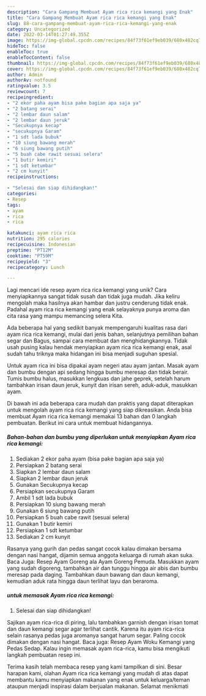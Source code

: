 ```yaml
---
description: "Cara Gampang Membuat Ayam rica rica kemangi yang Enak"
title: "Cara Gampang Membuat Ayam rica rica kemangi yang Enak"
slug: 88-cara-gampang-membuat-ayam-rica-rica-kemangi-yang-enak
category: Uncategorized
date: 2022-03-14T01:27:49.355Z
image: https://img-global.cpcdn.com/recipes/84f73f61ef9eb039/680x482cq70/ayam-rica-rica-kemangi-foto-resep-utama.jpg
hideToc: false
enableToc: true
enableTocContent: false
thumbnail: https://img-global.cpcdn.com/recipes/84f73f61ef9eb039/680x482cq70/ayam-rica-rica-kemangi-foto-resep-utama.jpg
cover: https://img-global.cpcdn.com/recipes/84f73f61ef9eb039/680x482cq70/ayam-rica-rica-kemangi-foto-resep-utama.jpg
author: Admin
authorAv: notfound
ratingvalue: 3.5
reviewcount: 7
recipeingredient:
- "2 ekor paha ayam bisa pake bagian apa saja ya"
- "2 batang serai"
- "2 lembar daun salam"
- "2 lembar daun jeruk"
- "Secukupnya kecap"
- "secukupnya Garam"
- "1 sdt lada bubuk"
- "10 siung bawang merah"
- "6 siung bawang putih"
- "5 buah cabe rawit sesuai selera"
- "1 butir kemiri"
- "1 sdt ketumbar"
- "2 cm kunyit"
recipeinstructions:

- "Selesai dan siap dihidangkan!"
categories:
- Resep
tags:
- ayam
- rica
- rica

katakunci: ayam rica rica 
nutrition: 295 calories
recipecuisine: Indonesian
preptime: "PT12M"
cooktime: "PT59M"
recipeyield: "3"
recipecategory: Lunch

---
```





Lagi mencari ide resep ayam rica rica kemangi yang unik? Cara menyiapkannya sangat tidak susah dan tidak juga mudah. Jika keliru mengolah maka hasilnya akan hambar dan justru cenderung tidak enak. Padahal ayam rica rica kemangi yang enak selayaknya punya aroma dan cita rasa yang mampu memancing selera Kita.





Ada beberapa hal yang sedikit banyak mempengaruhi kualitas rasa dari ayam rica rica kemangi, mulai dari jenis bahan, selanjutnya pemilihan bahan segar dan Bagus, sampai cara membuat dan menghidangkannya. Tidak usah pusing kalau hendak menyiapkan ayam rica rica kemangi enak,      asal sudah tahu triknya maka hidangan ini bisa menjadi suguhan spesial.














Untuk ayam rica ini bisa dipakai ayam negeri atau ayam jantan. Masak ayam dan bumbu dengan api sedang hingga bumbu meresap dan tidak berair. Tumis bumbu halus, masukkan lengkuas dan jahe geprek, setelah harum tambahkan irisan daun jeruk, kunyit dan irisan sereh, aduk-aduk, masukkan ayam.






Di bawah ini ada beberapa cara mudah dan praktis yang dapat diterapkan untuk mengolah ayam rica rica kemangi yang siap dikreasikan. Anda bisa membuat Ayam rica rica kemangi memakai 13 bahan dan 0 langkah pembuatan. Berikut ini cara untuk membuat hidangannya.

<!--inarticleads1-->

##### Bahan-bahan dan bumbu yang diperlukan untuk menyiapkan Ayam rica rica kemangi:

1. Sediakan 2 ekor paha ayam (bisa pake bagian apa saja ya)
1. Persiapkan 2 batang serai
1. Siapkan 2 lembar daun salam
1. Siapkan 2 lembar daun jeruk
1. Gunakan Secukupnya kecap
1. Persiapkan secukupnya Garam
1. Ambil 1 sdt lada bubuk
1. Persiapkan 10 siung bawang merah
1. Gunakan 6 siung bawang putih
1. Persiapkan 5 buah cabe rawit (sesuai selera)
1. Gunakan 1 butir kemiri
1. Persiapkan 1 sdt ketumbar
1. Sediakan 2 cm kunyit


Rasanya yang gurih dan pedas sangat cocok kalau dimakan bersama dengan nasi hangat, dijamin semua anggota keluarga di rumah akan suka. Baca Juga: Resep Ayam Goreng ala Ayam Goreng Pemuda. Masukkan ayam yang sudah digoreng, tambahkan air dan tunggu hingga air abis dan bumbu meresap pada daging. Tambahkan daun bawang dan daun kemangi, kemudian aduk rata hingga daun terlihat layu dan beraroma. 

<!--inarticleads2-->

#####  untuk memasak Ayam rica rica kemangi:


1. Selesai dan siap dihidangkan!

Sajikan ayam rica-rica di piring, lalu tambahkan garnish dengan irisan tomat dan daun kemangi segar agar terlihat cantik. Karena itu ayam rica-rica selain rasanya pedas juga aromanya sangat harum segar. Paling cocok dimakan dengan nasi hangat. Baca juga: Resep Ayam Woku Kemangi yang Pedas Sedap. Kalau ingin memasak ayam rica-rica, kamu bisa mengikuti langkah pembuatan resep ini. 

Terima kasih telah membaca resep yang kami tampilkan di sini. Besar harapan kami, olahan Ayam rica rica kemangi yang mudah di atas dapat membantu kamu menyiapkan makanan yang enak untuk keluarga/teman ataupun menjadi inspirasi dalam berjualan makanan. Selamat menikmati
